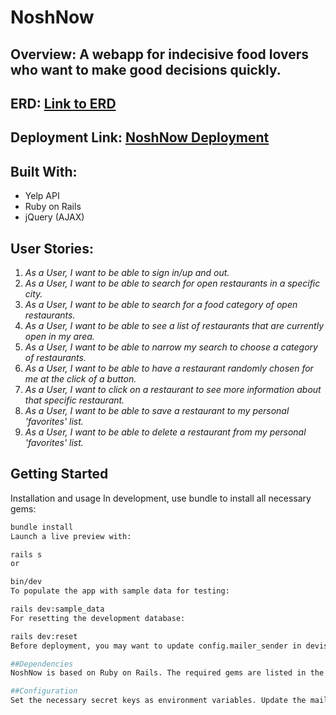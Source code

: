 # NoshNow

## Overview: A webapp for indecisive food lovers who want to make good decisions quickly.

## ERD: [Link to ERD](https://ideas.firstdraft.com/ideas/11874)

## Deployment Link: [NoshNow Deployment](https://noshnow.fly.dev/)

## Built With:
- Yelp API
- Ruby on Rails
- jQuery (AJAX)

## User Stories:
1. *As a User, I want to be able to sign in/up and out.*
2. *As a User, I want to be able to search for open restaurants in a specific city.*
3. *As a User, I want to be able to search for a food category of open restaurants.*
4. *As a User, I want to be able to see a list of restaurants that are currently open in my area.*
5. *As a User, I want to be able to narrow my search to choose a category of restaurants.*
6. *As a User, I want to be able to have a restaurant randomly chosen for me at the click of a button.*
7. *As a User, I want to click on a restaurant to see more information about that specific restaurant.*
8. *As a User, I want to be able to save a restaurant to my personal 'favorites' list.*
9. *As a User, I want to be able to delete a restaurant from my personal 'favorites' list.*

## Getting Started
Installation and usage
In development, use bundle to install all necessary gems:
```bash
bundle install
Launch a live preview with:

rails s
or

bin/dev
To populate the app with sample data for testing:

rails dev:sample_data
For resetting the development database:

rails dev:reset
Before deployment, you may want to update config.mailer_sender in devise.rb, config.action_mailer.default_url_options in production.rb, database.yml, application_mailer.rb.

##Dependencies
NoshNow is based on Ruby on Rails. The required gems are listed in the Gemfile. Additionally, accounts and API keys are needed for services like Yelp.

##Configuration
Set the necessary secret keys as environment variables. Update the mailers as required.
```
